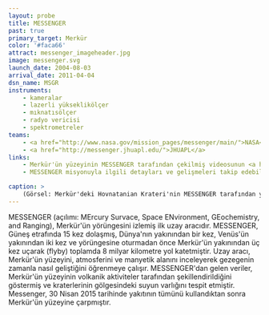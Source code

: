 ```yaml
---
layout: probe
title: MESSENGER
past: true
primary_target: Merkür
color: '#faca66'
attract: messenger_imageheader.jpg
image: messenger.svg
launch_date: 2004-08-03
arrival_date: 2011-04-04
dsn_name: MSGR
instruments:
    - kameralar
    - lazerli yükseklikölçer
    - mıknatısölçer
    - radyo vericisi
    - spektrometreler
teams:
    - <a href="http://www.nasa.gov/mission_pages/messenger/main/">NASA</a>
    - <a href="http://messenger.jhuapl.edu/">JHUAPL</a>
links:
    - Merkür'ün yüzeyinin MESSENGER tarafından çekilmiş videosunun <a href="https://www.youtube.com/watch?v=oSOv0-iWWwQ">hızlandırılmış hali</a>
    - MESSENGER misyonuyla ilgili detayları ve gelişmeleri takip edebileceğiniz <a href="https://itunes.apple.com/us/app/messenger-nasas-mission-to/id510144229">bir iPhone/iPad uygulaması</a>

caption: >
    (Görsel: Merkür'deki Hovnatanian Krateri'nin MESSENGER tarafından yakalanmış görüntüsü, NASA/Johns Hopkins University Applied Physics Laboratory/Carnegie Institution of Washington)
---
```

MESSENGER (açılımı: MErcury Survace, Space ENvironment, GEochemistry, and Ranging), Merkür'ün yörüngesini izlemiş ilk uzay aracıdır. MESSENGER, Güneş etrafında 15 kez dolaşmış, Dünya'nın yakınından bir kez, Venüs'ün yakınından iki kez ve yörüngesine oturmadan önce Merkür'ün yakınından üç kez uçarak (flyby) toplamda 8 milyar kilometre yol katetmiştir. Uzay aracı, Merkür'ün yüzeyini, atmosferini ve manyetik alanını inceleyerek gezegenin zamanla nasıl geliştiğini öğrenmeye çalışır. MESSENGER'dan gelen veriler, Merkür'ün yüzeyinin volkanik aktiviteler tarafından şekillendirildiğini göstermiş ve kraterlerinin gölgesindeki suyun varlığını tespit etmiştir. Messenger, 30 Nisan 2015 tarihinde yakıtının tümünü kullandıktan sonra Merkür'ün yüzeyine çarpmıştır.
